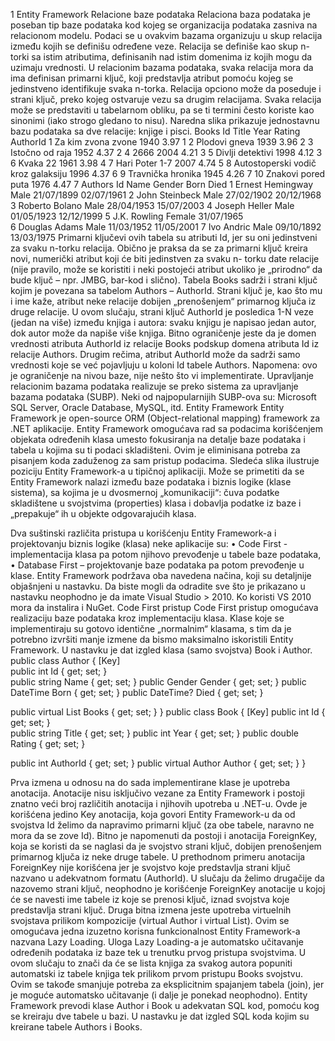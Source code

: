 
1
Entity Framework 
Relacione baze podataka 
Relaciona baza podataka je poseban tip baze podataka kod kojeg se organizacija podataka zasniva 
na relacionom modelu. Podaci se u ovakvim bazama organizuju u skup relacija između kojih se 
definišu određene veze. Relacija se definiše kao skup n-torki sa istim atributima, definisanih nad 
istim domenima iz kojih mogu da uzimaju vrednosti. U relacionim bazama podataka, svaka relacija 
mora  da  ima  definisan  primarni ključ,  koji  predstavlja atribut pomoću kojeg se jedinstveno 
identifikuje svaka n-torka. Relacija opciono može da poseduje i strani ključ, preko kojeg ostvaruje 
vezu sa drugim relacijama. Svaka relacija može se predstaviti u tabelarnom obliku, pa se ti termini 
često koriste kao sinonimi (iako strogo gledano to nisu). Naredna slika prikazuje jednostavnu bazu 
podataka sa dve relacije: knjige i pisci. 
Books 
Id Title Year Rating AuthorId 
1 Za kim zvona zvone 1940 3.97 1 
2 Plodovi gneva 1939 3.96 2 
3 Istočno od raja 1952 4.37 2 
4 2666 2004 4.21 3 
5 Divlji detektivi 1998 4.12 3 
6 Kvaka 22 1961 3.98 4 
7 Hari Poter 1-7 2007 4.74 5 
8 Autostoperski vodič kroz galaksiju 1996 4.37 6 
9 Travnička hronika 1945 4.26 7 
10 Znakovi pored puta 1976 4.47 7 
Authors 
Id Name Gender Born Died 
1 Ernest Hemingway Male 21/07/1899 02/07/1961 
2 John Steinbeck Male 27/02/1902 20/12/1968 
3 Roberto Bolano Male 28/04/1953 15/07/2003 
4 Joseph Heller Male 01/05/1923 12/12/1999 
5 J.K. Rowling Female 31/07/1965  
6 Douglas Adams Male 11/03/1952 11/05/2001 
7 Ivo Andric Male 09/10/1892 13/03/1975 
Primarni ključevi ovih tabela su atributi Id, jer su oni jedinstveni za svaku n-torku relacija. Obično 
je praksa da se za primarni ključ kreira novi, numerički atribut koji će biti jedinstven za svaku n-
torku date relacije (nije pravilo, može se koristiti i neki postojeći atribut ukoliko je „prirodno“ da 
bude ključ – npr. JMBG, bar-kod i slično). Tabela Books sadrži i strani ključ kojim je povezana 
sa tabelom Authors – AuthorId. Strani ključ je, kao što mu i ime kaže, atribut neke relacije dobijen 
„prenošenjem“ primarnog ključa iz druge relacije.  U ovom slučaju, strani ključ AuthorId je 
posledica 1-N veze (jedan na više) između knjiga i autora: svaku knjigu je napisao jedan autor, 
dok autor može da napiše više knjiga.  Bitno ograničenje jeste da je domen vrednosti atributa 
AuthorId iz relacije Books podskup domena atributa Id iz relacije Authors. Drugim rečima, atribut 
AuthorId  može da sadrži samo vrednosti koje se već pojavljuju u  koloni  Id  tabele  Authors. 
Napomena: ovo je ograničenje na nivou baze, nije nešto što vi implementirate. 
Upravljanje  relacionim  bazama  podataka  realizuje  se  preko  sistema  za  upravljanje  bazama 
podataka (SUBP). Neki od najpopularnijih SUBP-ova su: Microsoft SQL Server, Oracle Database, 
MySQL, itd. 
Entity Framework 
Entity Framework je open-source ORM (Object-relational mapping) framework za .NET 
aplikacije. Entity Framework omogućava rad sa podacima korišćenjem objekata određenih klasa 
umesto fokusiranja na detalje baze podataka i tabela u kojima su ti podaci skladišteni. Ovim je 
eliminisana potreba za pisanjem koda zaduženog za sam pristup podacima. Sledeća slika ilustruje 
poziciju Entity Framework-a u tipičnoj aplikaciji. Može se primetiti da se Entity Framework nalazi 
između baze podataka i biznis logike (klase sistema), sa kojima je u dvosmernoj „komunikaciji“: 
čuva podatke skladištene u svojstvima (properties) klasa i dobavlja podatke iz baze i „prepakuje“ 
ih u objekte odgovarajućih klasa. 
 
Dva suštinski različita pristupa u korišćenju Entity  Framework-a  i  projektovanju  biznis  logike 
(klasa) neke aplikacije su: 
• Code First - implementacija klasa pa potom njihovo prevođenje u tabele baze podataka, 
• Database First – projektovanje baze podataka pa potom prevođenje u klase. 
Entity Framework podržava oba navedena načina, koji su detaljnije objašnjeni u nastavku. Da biste 
mogli da odradite sve što je prikazano u nastavku neophodno je da imate Visual Studio > 2010. Ko 
koristi VS 2010 mora da instalira i NuGet. 
Code First pristup 
Code First pristup omogućava realizaciju baze podataka kroz implementaciju klasa. Klase koje se 
implementiraju su gotovo identične „normalnim“ klasama, s tim da je potrebno izvršiti manje 
izmene da bismo maksimalno iskoristili Entity Framework. U nastavku je dat izgled klasa (samo 
svojstva) Book i Author. public class Author 
{ 
 [Key]             
 public int Id { get; set; }   
 public string Name { get; set; } 
 public Gender Gender { get; set; } 
 public DateTime Born { get; set; } 
 public DateTime? Died { get; set; } 
 
 public virtual List<Book> Books { get; set; } 
} 
 public class Book 
{ 
 [Key] 
 public int Id { get; set; }  
 public string Title { get; set; } 
 public int Year { get; set; } 
 public double Rating { get; set; } 
 
 public int AuthorId { get; set; } 
 public virtual Author Author { get; set; } 
} 
 
Prva  izmena  u  odnosu  na  do  sada  implementirane  klase  je  upotreba  anotacija.  Anotacije  nisu 
isključivo vezane za Entity  Framework  i postoji znatno veći broj različitih anotacija i njihovih 
upotreba u .NET-u. Ovde je korišćena jedino Key anotacija, koja govori Entity Framework-u da 
od svojstva Id želimo da napravimo primarni ključ (za obe tabele, naravno ne mora da se zove Id). 
Bitno je napomenuti da postoji i anotacija ForeignKey, koja se koristi da se naglasi da je svojstvo 
strani ključ, dobijen prenošenjem primarnog ključa iz neke druge tabele. U prethodnom primeru 
anotacija  ForeignKey  nije  korišćena  jer  je  svojstvo  koje  predstavlja  strani  ključ  nazvano  u 
adekvatnom  formatu  (AuthorId).  U  slučaju  da  želimo  drugačije  da  nazovemo  strani  ključ, 
neophodno je korišćenje ForeignKey anotacije u kojoj će se navesti ime tabele iz koje se prenosi 
ključ, iznad svojstva koje predstavlja strani ključ. 
Druga  bitna  izmena  jeste  upotreba  virtuelnih  svojstava  prilikom  kompozicije  (virtual  Author  i 
virtual List<Book>).  Ovim  se  omogućava  jedna  izuzetno  korisna  funkcionalnost  Entity 
Framework-a nazvana Lazy Loading. Uloga Lazy Loading-a je automatsko učitavanje određenih 
podataka iz baze tek u trenutku prvog pristupa svojstvima. U ovom slučaju to znači da će se lista 
knjiga za svakog autora popuniti automatski iz tabele knjiga tek prilikom prvom pristupu  Books 
svojstvu. Ovim se takođe smanjuje potreba za eksplicitnim spajanjem tabela (join), jer je moguće 
automatsko učitavanje (i dalje je ponekad neophodno). 
Entity Framework prevodi klase Author i Book u adekvatan SQL kod, pomoću kog se kreiraju dve 
tabele u bazi. U nastavku je dat izgled SQL koda kojim su kreirane tabele Authors i Books. 
